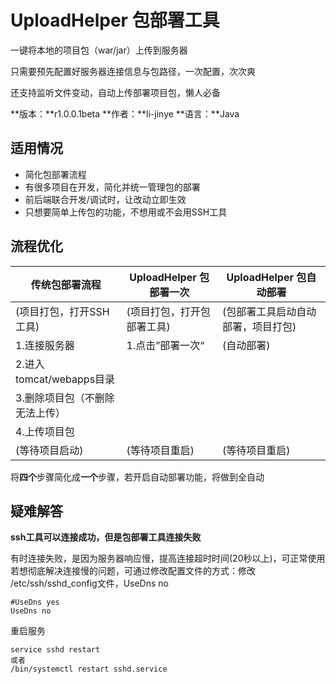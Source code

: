# UploadHelper 包部署工具

一键将本地的项目包（war/jar）上传到服务器

只需要预先配置好服务器连接信息与包路径，一次配置，次次爽

还支持监听文件变动，自动上传部署项目包，懒人必备

**版本：**r1.0.0.1beta  **作者：**li-jinye  **语言：**Java

## 适用情况

- 简化包部署流程
- 有很多项目在开发，简化并统一管理包的部署
- 前后端联合开发/调试时，让改动立即生效
- 只想要简单上传包的功能，不想用或不会用SSH工具

## 流程优化

| 传统包部署流程                 | UploadHelper 包部署一次    | UploadHelper 包自动部署            |
| ------------------------------ | -------------------------- | ---------------------------------- |
| (项目打包，打开SSH工具)        | (项目打包，打开包部署工具) | (包部署工具启动自动部署，项目打包) |
| 1.连接服务器                   | 1.点击”部署一次“           | (自动部署)                         |
| 2.进入tomcat/webapps目录       |                            |                                    |
| 3.删除项目包（不删除无法上传） |                            |                                    |
| 4.上传项目包                   |                            |                                    |
| (等待项目启动)                 | (等待项目重启)             | (等待项目重启)                     |

将**四个**步骤简化成**一个**步骤，若开启自动部署功能，将做到全自动



## 疑难解答

**ssh工具可以连接成功，但是包部署工具连接失败**

有时连接失败，是因为服务器响应慢，提高连接超时时间(20秒以上)，可正常使用
若想彻底解决连接慢的问题，可通过修改配置文件的方式：修改 /etc/ssh/sshd_config文件，UseDns no

```
#UseDns yes
UseDns no
```

重启服务

```
service sshd restart
或者
/bin/systemctl restart sshd.service
```

